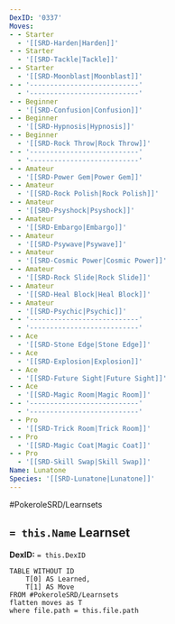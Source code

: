 ```yaml
---
DexID: '0337'
Moves:
- - Starter
  - '[[SRD-Harden|Harden]]'
- - Starter
  - '[[SRD-Tackle|Tackle]]'
- - Starter
  - '[[SRD-Moonblast|Moonblast]]'
- - '---------------------------'
  - '---------------------------'
- - Beginner
  - '[[SRD-Confusion|Confusion]]'
- - Beginner
  - '[[SRD-Hypnosis|Hypnosis]]'
- - Beginner
  - '[[SRD-Rock Throw|Rock Throw]]'
- - '---------------------------'
  - '---------------------------'
- - Amateur
  - '[[SRD-Power Gem|Power Gem]]'
- - Amateur
  - '[[SRD-Rock Polish|Rock Polish]]'
- - Amateur
  - '[[SRD-Psyshock|Psyshock]]'
- - Amateur
  - '[[SRD-Embargo|Embargo]]'
- - Amateur
  - '[[SRD-Psywave|Psywave]]'
- - Amateur
  - '[[SRD-Cosmic Power|Cosmic Power]]'
- - Amateur
  - '[[SRD-Rock Slide|Rock Slide]]'
- - Amateur
  - '[[SRD-Heal Block|Heal Block]]'
- - Amateur
  - '[[SRD-Psychic|Psychic]]'
- - '---------------------------'
  - '---------------------------'
- - Ace
  - '[[SRD-Stone Edge|Stone Edge]]'
- - Ace
  - '[[SRD-Explosion|Explosion]]'
- - Ace
  - '[[SRD-Future Sight|Future Sight]]'
- - Ace
  - '[[SRD-Magic Room|Magic Room]]'
- - '---------------------------'
  - '---------------------------'
- - Pro
  - '[[SRD-Trick Room|Trick Room]]'
- - Pro
  - '[[SRD-Magic Coat|Magic Coat]]'
- - Pro
  - '[[SRD-Skill Swap|Skill Swap]]'
Name: Lunatone
Species: '[[SRD-Lunatone|Lunatone]]'
---
```


#PokeroleSRD/Learnsets

## `= this.Name` Learnset

**DexID:** `= this.DexID`

```dataview
TABLE WITHOUT ID
    T[0] AS Learned,
    T[1] AS Move
FROM #PokeroleSRD/Learnsets
flatten moves as T
where file.path = this.file.path
```
